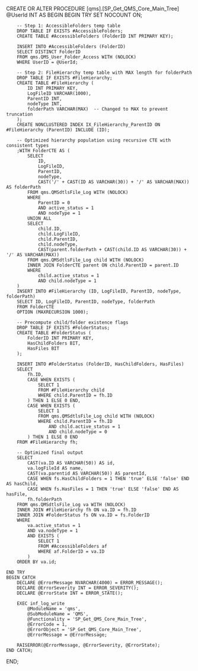 CREATE OR ALTER PROCEDURE [qms].[SP_Get_QMS_Core_Main_Tree] 
    @UserId INT
AS
BEGIN
    BEGIN TRY
        SET NOCOUNT ON;

        -- Step 1: AccessibleFolders temp table
        DROP TABLE IF EXISTS #AccessibleFolders;
        CREATE TABLE #AccessibleFolders (FolderID INT PRIMARY KEY);
        
        INSERT INTO #AccessibleFolders (FolderID)
        SELECT DISTINCT FolderID
        FROM qms.QMS_User_Folder_Access WITH (NOLOCK)
        WHERE UserID = @UserId;

        -- Step 2: FileHierarchy temp table with MAX length for folderPath
        DROP TABLE IF EXISTS #FileHierarchy;
        CREATE TABLE #FileHierarchy (
            ID INT PRIMARY KEY,
            LogFileID VARCHAR(1000),
            ParentID INT,
            nodeType INT,
            folderPath VARCHAR(MAX)  -- Changed to MAX to prevent truncation
        );
        CREATE NONCLUSTERED INDEX IX_FileHierarchy_ParentID ON #FileHierarchy (ParentID) INCLUDE (ID);

        -- Optimized hierarchy population using recursive CTE with consistent types
        ;WITH FolderCTE AS (
            SELECT 
                ID, 
                LogFileID, 
                ParentID, 
                nodeType,
                CAST('/' + CAST(ID AS VARCHAR(30)) + '/' AS VARCHAR(MAX)) AS folderPath
            FROM qms.QMSdtlsFile_Log WITH (NOLOCK)
            WHERE 
                ParentID = 0
                AND active_status = 1
                AND nodeType = 1
            UNION ALL
            SELECT 
                child.ID,
                child.LogFileID,
                child.ParentID,
                child.nodeType,
                CAST(parent.folderPath + CAST(child.ID AS VARCHAR(30)) + '/' AS VARCHAR(MAX))
            FROM qms.QMSdtlsFile_Log child WITH (NOLOCK)
            INNER JOIN FolderCTE parent ON child.ParentID = parent.ID
            WHERE 
                child.active_status = 1
                AND child.nodeType = 1
        )
        INSERT INTO #FileHierarchy (ID, LogFileID, ParentID, nodeType, folderPath)
        SELECT ID, LogFileID, ParentID, nodeType, folderPath
        FROM FolderCTE
        OPTION (MAXRECURSION 1000);

        -- Precompute child/folder existence flags
        DROP TABLE IF EXISTS #FolderStatus;
        CREATE TABLE #FolderStatus (
            FolderID INT PRIMARY KEY,
            HasChildFolders BIT,
            HasFiles BIT
        );

        INSERT INTO #FolderStatus (FolderID, HasChildFolders, HasFiles)
        SELECT 
            fh.ID,
            CASE WHEN EXISTS (
                SELECT 1 
                FROM #FileHierarchy child 
                WHERE child.ParentID = fh.ID
            ) THEN 1 ELSE 0 END,
            CASE WHEN EXISTS (
                SELECT 1 
                FROM qms.QMSdtlsFile_Log child WITH (NOLOCK)
                WHERE child.ParentID = fh.ID
                    AND child.active_status = 1
                    AND child.nodeType = 0
            ) THEN 1 ELSE 0 END
        FROM #FileHierarchy fh;

        -- Optimized final output
        SELECT 
            CAST(va.ID AS VARCHAR(50)) AS id,
            va.logFileId AS name,
            CAST(va.parentid AS VARCHAR(50)) AS parentId,
            CASE WHEN fs.HasChildFolders = 1 THEN 'true' ELSE 'false' END AS hasChild,
            CASE WHEN fs.HasFiles = 1 THEN 'true' ELSE 'false' END AS hasFile,
            fh.folderPath
        FROM qms.QMSdtlsFile_Log va WITH (NOLOCK)
        INNER JOIN #FileHierarchy fh ON va.ID = fh.ID
        INNER JOIN #FolderStatus fs ON va.ID = fs.FolderID
        WHERE 
            va.active_status = 1
            AND va.nodeType = 1
            AND EXISTS (
                SELECT 1 
                FROM #AccessibleFolders af 
                WHERE af.FolderID = va.ID
            )
        ORDER BY va.id;

    END TRY
    BEGIN CATCH
        DECLARE @ErrorMessage NVARCHAR(4000) = ERROR_MESSAGE();
        DECLARE @ErrorSeverity INT = ERROR_SEVERITY();
        DECLARE @ErrorState INT = ERROR_STATE();
        
        EXEC inf_log_write 
            @ModuleName = 'qms',
            @SubModuleName = 'QMS',
            @Functionality = 'SP_Get_QMS_Core_Main_Tree',
            @ErrorCode = 1,
            @ErrorObject = 'SP_Get_QMS_Core_Main_Tree',
            @ErrorMessage = @ErrorMessage;
        
        RAISERROR(@ErrorMessage, @ErrorSeverity, @ErrorState);
    END CATCH;
END;